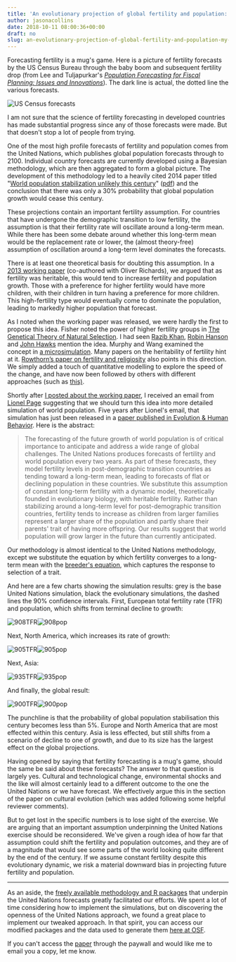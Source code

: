 ```yaml
---
title: 'An evolutionary projection of global fertility and population: My new paper (with Lionel Page) in Evolution & Human Behavior'
author: jasonacollins
date: 2018-10-11 08:00:36+00:00
draft: no
slug: an-evolutionary-projection-of-global-fertility-and-population-my-new-paper-with-lionel-page-in-evolution-human-behavior
---
```


Forecasting fertility is a mug's game. Here is a picture of fertility forecasts by the US Census Bureau through the baby boom and subsequent fertility drop (from Lee and Tuljapurkar's _[Population Forecasting for Fiscal Planning: Issues and Innovations](http://www.demog.berkeley.edu/~rlee/papers/leetulja2b.pdf)_). The dark line is actual, the dotted line the various forecasts.

![US Census forecasts](/img/2018-10-11-an-evolutionary-projection-of-global-fertility-and-population-my-new-paper-with-lionel-page-in-evolution-human-behavior/us-census-forecasts.jpg)

I am not sure that the science of fertility forecasting in developed countries has made substantial progress since any of those forecasts were made. But that doesn't stop a lot of people from trying.

One of the most high profile forecasts of fertility and population comes from the United Nations, which publishes global population forecasts through to 2100. Individual country forecasts are currently developed using a Bayesian methodology, which are then aggregated to form a global picture. The development of this methodology led to a heavily cited 2014 paper titled "[World population stabilization unlikely this century](http://doi.org/10.1126/science.1257469)" ([pdf](http://www.demographic-challenge.com/files/downloads/452fbf0a4300800ec6cc4af4315c11ca/science-1257469-full.pdf)) and the conclusion that there was only a 30% probability that global population growth would cease this century.

These projections contain an important fertility assumption. For countries that have undergone the demographic transition to low fertility, the assumption is that their fertility rate will oscillate around a long-term mean. While there has been some debate around whether this long-term mean would be the replacement rate or lower, the (almost theory-free) assumption of oscillation around a long-term level dominates the forecasts.

There is at least one theoretical basis for doubting this assumption. In a [2013 working paper](https://papers.ssrn.com/sol3/papers.cfm?abstract_id=2208886) (co-authored with Oliver Richards), we argued that as fertility was heritable, this would tend to increase fertility and population growth. Those with a preference for higher fertility would have more children, with their children in turn having a preference for more children. This high-fertility type would eventually come to dominate the population, leading to markedly higher population that forecast.

As I noted when the working paper was released, we were hardly the first to propose this idea. Fisher noted the power of higher fertility groups in [The Genetical Theory of Natural Selection](https://en.wikipedia.org/wiki/The_Genetical_Theory_of_Natural_Selection). I had seen [Razib Khan](http://blogs.discovermagazine.com/gnxp/2011/01/the-inevitable-rise-of-amish-machines/#.UQjwAUp4b_Q), [Robin Hanson](http://www.overcomingbias.com/2009/09/future-fertility.html) and [John Hawks](http://johnhawks.net/weblog/reviews/demography/population-size-shrinking-future-2013.html) mention the idea. Murphy and Wang examined the concept in [a microsimulation](http://link.springer.com/chapter/10.1007%2F978-1-4615-1137-3_11). Many papers on the heritability of fertility hint at it. [Rowthorn’s paper on fertility and religiosity](https://www.jasoncollins.blog/heritability-of-religion-and-fertility/) also points in this direction. We simply added a touch of quantitative modelling to explore the speed of the change, and have now been followed by others with different approaches (such as [this)](http://doi.org/10.1098/rspb.2013.2561).

Shortly after [I posted about the working paper](https://www.jasoncollins.blog/fertility-is-going-to-go-up/), I received an email from [Lionel Page](https://twitter.com/page_eco) suggesting that we should turn this idea into more detailed simulation of world population. Five years after Lionel's email, that simulation has just been released in a [paper published in Evolution & Human Behavior](https://doi.org/10.1016/j.evolhumbehav.2018.09.001). Here is the abstract:

>The forecasting of the future growth of world population is of critical importance to anticipate and address a wide range of global challenges. The United Nations produces forecasts of fertility and world population every two years. As part of these forecasts, they model fertility levels in post-demographic transition countries as tending toward a long-term mean, leading to forecasts of flat or declining population in these countries. We substitute this assumption of constant long-term fertility with a dynamic model, theoretically founded in evolutionary biology, with heritable fertility. Rather than stabilizing around a long-term level for post-demographic transition countries, fertility tends to increase as children from larger families represent a larger share of the population and partly share their parents' trait of having more offspring. Our results suggest that world population will grow larger in the future than currently anticipated.

Our methodology is almost identical to the United Nations methodology, except we substitute the equation by which fertility converges to a long-term mean with the [breeder's equation](https://en.wikipedia.org/wiki/Heritability#Response_to_selection), which captures the response to selection of a trait.

And here are a few charts showing the simulation results: grey is the base United Nations simulation, black the evolutionary simulations, the dashed lines the 90% confidence intervals. First, European total fertility rate (TFR) and population, which shifts from terminal decline to growth:

![908TFR](/img/2018-10-11-an-evolutionary-projection-of-global-fertility-and-population-my-new-paper-with-lionel-page-in-evolution-human-behavior/908tfr.jpg?w=1024)![908pop](/img/2018-10-11-an-evolutionary-projection-of-global-fertility-and-population-my-new-paper-with-lionel-page-in-evolution-human-behavior/908pop.jpg?w=1024)

Next, North America, which increases its rate of growth:

![905TFR](/img/2018-10-11-an-evolutionary-projection-of-global-fertility-and-population-my-new-paper-with-lionel-page-in-evolution-human-behavior/905tfr.jpg?w=1024)![905pop](/img/2018-10-11-an-evolutionary-projection-of-global-fertility-and-population-my-new-paper-with-lionel-page-in-evolution-human-behavior/905pop.jpg?w=1024)

Next, Asia:

![935TFR](/img/2018-10-11-an-evolutionary-projection-of-global-fertility-and-population-my-new-paper-with-lionel-page-in-evolution-human-behavior/935tfr.jpg?w=1024)![935pop](/img/2018-10-11-an-evolutionary-projection-of-global-fertility-and-population-my-new-paper-with-lionel-page-in-evolution-human-behavior/935pop.jpg?w=1024)

And finally, the global result:

![900TFR](/img/2018-10-11-an-evolutionary-projection-of-global-fertility-and-population-my-new-paper-with-lionel-page-in-evolution-human-behavior/900tfr.jpg?w=1024)![900pop](/img/2018-10-11-an-evolutionary-projection-of-global-fertility-and-population-my-new-paper-with-lionel-page-in-evolution-human-behavior/900pop.jpg?w=1024)

The punchline is that the probability of global population stabilisation this century becomes less than 5%. Europe and North America that are most effected within this century. Asia is less effected, but still shifts from a scenario of decline to one of growth, and due to its size has the largest effect on the global projections.

Having opened by saying that fertility forecasting is a mug's game, should the same be said about these forecasts? The answer to that question is largely yes. Cultural and technological change, environmental shocks and the like will almost certainly lead to a different outcome to the one the United Nations or we have forecast. We effectively argue this in the section of the paper on cultural evolution (which was added following some helpful reviewer comments).

But to get lost in the specific numbers is to lose sight of the exercise. We are arguing that an important assumption underpinning the United Nations exercise should be reconsidered. We've given a rough idea of how far that assumption could shift the fertility and population outcomes, and they are of a magnitude that would see some parts of the world looking quite different by the end of the century. If we assume constant fertility despite this evolutionary dynamic, we risk a material downward bias in projecting future fertility and population.

---

As an aside, the [freely available methodology and R packages](https://bayespop.csss.washington.edu/) that underpin the United Nations forecasts greatly facilitated our efforts. We spent a lot of time considering how to implement the simulations, but on discovering the openness of the United Nations approach, we found a great place to implement our tweaked approach. In that spirit, you can access our modified packages and the data used to generate them [here at OSF](https://osf.io/4r3kh/).

If you can't access the [paper](https://doi.org/10.1016/j.evolhumbehav.2018.09.001) through the paywall and would like me to email you a copy, let me know.

